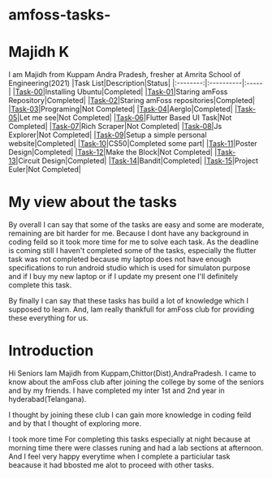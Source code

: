 # amfoss-tasks-
# Majidh K 
I am Majidh from Kuppam Andra Pradesh, fresher at Amrita School of Engineering(2021)
|Task List|Description|Status|
|:--------:|:----------|:-----|
|[Task-00](https://github.com/Majidh4444/amfoss-tasks/tree/main/Task-00)|Installing Ubuntu|Completed|
|[Task-01](https://github.com/Majidh4444/amfoss-tasks/tree/main/Task-01)|Staring amFoss Repository|Completed|
|[Task-02](https://github.com/Majidh4444/amfoss-tasks/tree/main/Task-02)|Staring amFoss repositories|Completed|
|[Task-03](https://github.com/Majidh4444/amfoss-tasks/tree/main/Task-03)|Programing|Not Completed|
|[Task-04](https://github.com/Majidh4444/amfoss-tasks/tree/main/Task-04)|Aerglo|Completed|
|[Task-05](https://github.com/Majidh4444/amfoss-tasks/tree/main/Task-05)|Let me see|Not Completed|
|[Task-06](https://github.com/Majidh4444/amfoss-tasks/tree/main/Task-06)|Flutter Based UI Task|Not Completed|
|[Task-07](https://github.com/Majidh4444/amfoss-tasks/tree/main/Task-07)|Rich Scraper|Not Completed|
|[Task-08](https://github.com/Majidh4444/amfoss-tasks/tree/main/Task-08)|Js Explorer|Not Completed|
|[Task-09](https://github.com/Majidh4444/amfoss-tasks/tree/main/Task-09)|Setup a simple personal website|Completed|
|[Task-10](https://github.com/Majidh4444/amfoss-tasks/tree/main/Task-10)|CS50|Completed some part|
|[Task-11](https://github.com/Majidh4444/amfoss-tasks/tree/main/Task-11)|Poster Design|Completed|
|[Task-12](https://github.com/Majidh4444/amfoss-tasks/tree/main/Task-12)|Make the Block|Not Completed|
|[Task-13](https://github.com/Majidh4444/amfoss-tasks/tree/main/Task-13)|Circuit Design|Completed|
|[Task-14](https://github.com/Majidh4444/amfoss-tasks/tree/main/task-14)|Bandit|Completed|
|[Task-15](https://github.com/Majidh4444/amfoss-tasks/tree/main/Task-15)|Project Euler|Not Completed|

# My view about the tasks
By overall I can say that some of the tasks are easy and some are moderate, remaining are bit harder for me. Because I dont have any background in coding feild so it took more time for me to solve each task. As the deadline is coming still I haven't completed some of the tasks, especially the flutter task was not completed because my laptop does not have enough specifications to run android studio which is used for simulaton purpose and if I buy my new laptop or if I update my present one I'll definitely complete this task. 

By finally I can say that these tasks has build a lot of knowledge which I supposed to learn. And, Iam really thankfull for amFoss club for providing these everything for us. 

# Introduction

Hi Seniors Iam Majidh from Kuppam,Chittor(Dist),AndraPradesh. I came to know about the amFoss club after joining the college by some of the seniors and by my friends. I have completed my inter 1st and 2nd year in hyderabad(Telangana). 

I thought by joining these club I can gain more knowledge in coding feild and by that I thought of exploring more.

I took more time For completing this tasks especially at night because at morning time there were classes runing and had a lab sections at afternoon. And I feel very happy everytime when I complete a particiular task beacause it had bbosted me alot to proceed with other tasks.